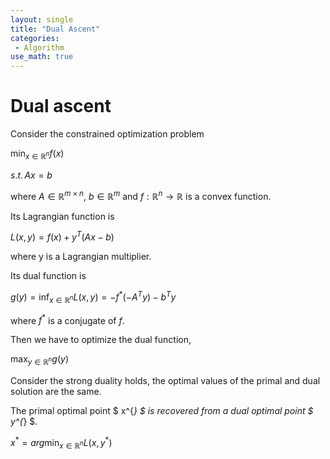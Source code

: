 ```yaml
---
layout: single
title: "Dual Ascent"
categories:
 - Algorithm
use_math: true
---
```



# Dual ascent



Consider the constrained optimization problem

$\min_{x\in \mathbb{R}^{n}} f(x)$

$s.t. \,Ax=b$

where $A\in \mathbb{R}^{m\times n}$, $b\in \mathbb{R}^{m}$ and $f:\mathbb{R}^{n}\rightarrow \mathbb{R}$ is a convex function.

Its Lagrangian function is

$L(x, y) = f(x) + y^{T}(Ax-b)$

where y is a Lagrangian multiplier.

Its dual function is

$g(y) = \inf _{x\in \mathbb{R}^{n}} L(x, y) = -f^{*}(-A^{T}y)-b^{T}y$

where $f^{*}$ is a conjugate of $f$.

Then we have to optimize the dual function,

$\max _{y\in \mathbb{R}^{n}} g(y)$

Consider the strong duality holds, the optimal values of the primal and dual solution are the same.

The primal optimal point $ x^{*} $ is recovered from a dual optimal point $ y^{*} $.

$x^{*}=arg\min_{x\in \mathbb{R}^{n}} L(x,y^{*})$


